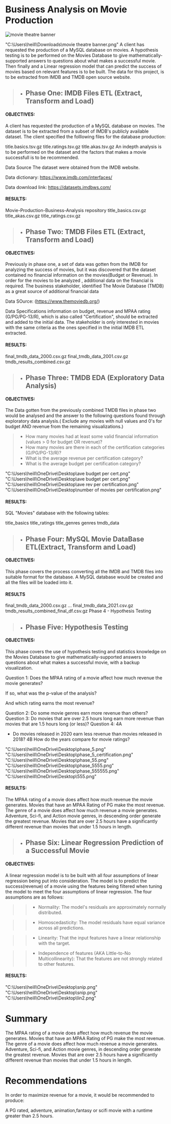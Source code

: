 # Business Analysis on Movie Production
![movie theatre banner](https://user-images.githubusercontent.com/95732821/175164895-ef198e07-a34c-4f8f-808a-ad6f72bb4e1a.png)

"C:\Users\heill\Downloads\movie theatre banner.png"
A client has requested the production of a MySQL database on movies. A hypothesis testing is to be performed on the Movies Database to give mathematically-supported answers to questions about what makes a successful movie. Then finally and a Linear regression model that can predict the success of movies based on relevant features is to be built. The data for this project, is to be extracted from IMDB and TMDB open source website.
>- ## Phase One: IMDB Files ETL (Extract, Transform and Load)
 
#### OBJECTIVES:

A client has requested the production of a MySQL database on movies. The dataset is to be extracted from a subset of IMDB's publicly available dataset. The client specified the folllowing files for the database production:

title.basics.tsv.gz
title.ratings.tsv.gz
title.akas.tsv.gz
An indepth analysis is to be performed on the dataset and the factors that makes a movie successfull is to be recommended.

Data Source
The dataset were obtained from the IMDB website.

Data dictionary: https://www.imdb.com/interfaces/

Data download link: https://datasets.imdbws.com/


#### RESULTS:

Movie-Production-Business-Analysis repository
title_basics.csv.gz
title_akas.csv.gz
title_ratings.csv.gz

>- ## Phase Two:  TMDB Files ETL (Extract, Transform and Load)

#### OBJECTIVES:

Previously in phase one, a set of data was gotten from the IMDB for analyzing the success of movies, but it was discovered that the dataset contained no financial information on the movies(Budget or Revenue). In order for the movies to be analyzed , additional data on the financial is required. The business stakeholder, identified The Movie Database (TMDB) as a great source of additional financial data

Data SOurce: (https://www.themoviedb.org/)

Data Specifications
information on budget, revenue and MPAA rating (G/PG/PG-13/R), which is also called "Certification", should be extracted and added to the initial data.
The stakeholder is only interested in movies with the same criteria as the ones specified in the initial IMDB ETL extracted.

#### RESULTS:
final_tmdb_data_2000.csv.gz
final_tmdb_data_2001.csv.gz
tmdb_results_combined.csv.gz


>- ## Phase Three: TMDB EDA (Exploratory Data Analysis)

#### OBJECTIVES:

The Data gotten from the previously combined TMDB files in phase two would be analysed and the answer to the following questions found through exploratory data analysis.( Exclude any movies with null values and 0's for budget AND revenue from the remaining visualizations.)

>- How many movies had at least some valid financial information (values > 0 for budget OR revenue)?
>- How many movies are there in each of the certification categories (G/PG/PG-13/R)?
>- What is the average revenue per certification category?
>- What is the average budget per certification category?

"C:\Users\heill\OneDrive\Desktop\ave budget per cert.png"
"C:\Users\heill\OneDrive\Desktop\ave budget per cert.png"
"C:\Users\heill\OneDrive\Desktop\ave rev per certification.png"
"C:\Users\heill\OneDrive\Desktop\number of movies per certification.png"


#### RESULTS:

SQL "Movies" database with the following tables:

title_basics
title_ratings
title_genres
genres
tmdb_data

>- ## Phase Four: MySQL Movie DataBase ETL(Extract, Transform and Load)

#### OBJECTIVES:
This phase covers the process converting all the IMDB and TMDB files into suitable format for the database. A MySQL database would be created and all the files will be loaded into it.

#### RESULTS

final_tmdb_data_2000.csv.gz
...
final_tmdb_data_2021.csv.gz
tmdb_results_combined_final_df.csv.gz
Phase 4 - Hypothesis Testing

>- ## Phase Five: Hypothesis Testing

#### OBJECTIVES:
This phase covers the use of hypothesis testing and statistics knowledge on the Movies Database to give mathematically-supported answers to questions about what makes a successful movie, with a backup visualization.

Question 1:
Does the MPAA rating of a movie affect how much revenue the movie generates?

If so, what was the p-value of the analysis?

And which rating earns the most revenue?

Question 2:
Do some movie genres earn more revenue than others?
Question 3:
Do movies that are over 2.5 hours long earn more revenue than movies that are 1.5 hours long (or less)?
Question 4:
4A
 - Do movies released in 2020 earn less revenue than movies released in 2018?
4B
How do the years compare for movie ratings?


"C:\Users\heill\OneDrive\Desktop\phase_5.png"
"C:\Users\heill\OneDrive\Desktop\phase_5_certification.png"
"C:\Users\heill\OneDrive\Desktop\phase_55.png"
"C:\Users\heill\OneDrive\Desktop\phase_5555.png"
"C:\Users\heill\OneDrive\Desktop\phase_555555.png"
"C:\Users\heill\OneDrive\Desktop\555.png"

#### RESULTS:
The MPAA rating of a movie does affect how much revenue the movie generates.
Movies that have an MPAA Rating of PG make the most revenue.
The genre of a movie does affect how much revenue a movie generates.
Adventure, Sci-fi, and Action movie genres, in descending order generate the greatest revenue.
Movies that are over 2.5 hours have a significantly different revenue than movies that under 1.5 hours in length.

>- ## Phase Six: Linear Regression Prediction of a Successful Movie
#### OBJECTIVES:
A linear regression model is to be built with all four assumptions of linear regression being put into consideration. The model is to predict the success(revenue) of a movie using the features being filtered when tuning the model to meet the four assumptions of linear regression. The four assumptions are as follows:

>>- Normality: The model's residuals are approximately normally distributed.

>>- Homoscedasticity: The model residuals have equal variance across all predictions.

>>- Linearity: That the input features have a linear relationship with the target.

>>- Independence of features (AKA Little-to-No Multicollinearity): That the features are not strongly related to other features.

#### RESULTS:
"C:\Users\heill\OneDrive\Desktop\snip.png"
"C:\Users\heill\OneDrive\Desktop\snip.png"
"C:\Users\heill\OneDrive\Desktop\lin2.png"

# Summary 

The MPAA rating of a movie does affect how much revenue the movie generates.
Movies that have an MPAA Rating of PG make the most revenue.
The genre of a movie does affect how much revenue a movie generates.
Adventure, Sci-fi, and Action movie genres, in descending order generate the greatest revenue.
Movies that are over 2.5 hours have a significantly different revenue than movies that under 1.5 hours in length.

# Recommendations

In order to maximize revenue for a movie, it would be recommended to produce:

A PG rated, adventure, animation,fantasy or scifi movie with a runtime greater than 2.5 hours.
